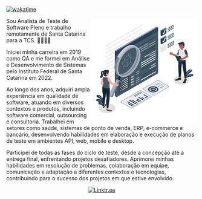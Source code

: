 [![wakatime](https://wakatime.com/badge/user/12459a56-3f92-4881-b7a4-d675c1c81cf0.svg)](https://wakatime.com/@12459a56-3f92-4881-b7a4-d675c1c81cf0)

<img align="right" height="280px" src="https://raw.githubusercontent.com/raulpacheco2k/raulpacheco2k/main/qa-engineers.png" />

Sou Analista de Teste de Software Pleno e trabalho remotamente de Santa Catarina para a TCS. 👨‍💻🇧🇷

Iniciei minha carreira em 2019 como QA e me formei em Análise e Desenvolvimento de Sistemas pelo Instituto Federal de Santa Catarina em 2022.

Ao longo dos anos, adquiri ampla experiência em qualidade de software, atuando em diversos contextos e produtos, incluindo software comercial, outsourcing e consultoria. Trabalhei em setores como saúde, sistemas de ponto de venda, ERP, e-commerce e bancário, desenvolvendo habilidades em elaboração e execução de planos de teste em ambientes API, web, mobile e desktop.

Participei de todas as fases do ciclo de teste, desde a concepção até a entrega final, enfrentando projetos desafiadores. Aprimorei minhas habilidades em resolução de problemas, colaboração em equipe, comunicação e adaptação a diferentes contextos e tecnologias, contribuindo para o sucesso dos projetos em que estive envolvido.

<p align="center">
  <a href="https://linktr.ee/raulpacheco2k" target="_blank" rel="noopener noreferrer">
    <img alt="Linktr.ee" src="https://img.shields.io/badge/-linktr.ee-brightgreen?style=for-the-badge&logo=linktree&logoColor=white&link=https://linktr.ee/raulpacheco2k&color=254f1a">
  </a>
</p>
